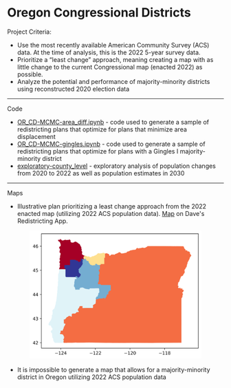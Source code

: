 # Oregon Congressional Districts

Project Criteria:
- Use the most recently available American Community Survey (ACS) data. At the time of analysis, this is the 2022 5-year survey data.
- Prioritize a “least change” approach, meaning creating a map with as little change to the current Congressional map (enacted 2022) as possible.
- Analyze the potential and performance of majority-minority districts using reconstructed 2020 election data

************

Code

- [OR_CD-MCMC-area_diff.ipynb](https://github.com/kkakey/rrep/blob/main/Mapping/oregon_congressional/OR_CD-MCMC-area_diff.ipynb) - code used to generate a sample of redistricting plans that optimize for plans that minimize area displacement
- [OR_CD-MCMC-gingles.ipynb](https://github.com/kkakey/rrep/blob/main/Mapping/oregon_congressional/OR_CD-MCMC-gingles.ipynb) - code used to generate a sample of redistricting plans that optimize for plans with a Gingles I majority-minority district
- [exploratory-county_level](https://github.com/kkakey/rrep/blob/main/Mapping/oregon_congressional/exploratory-county_level.ipynb) - exploratory analysis of population changes from 2020 to 2022 as well as population estimates in 2030

************

Maps

- Illustrative plan prioritizing a least change approach from the 2022 enacted map (utilizing 2022 ACS population data). [Map](https://davesredistricting.org/join/32da3ab4-add4-4703-a7b2-0d97465fcfb4) on Dave's Redistricting App.
<p align="center">
<img src="https://raw.githubusercontent.com/kkakey/rrep/refs/heads/main/Mapping/oregon_congressional/output_area_diff/plan1-11252.png" width="400" >
</p>

- It is impossible to generate a map that allows for a majority-minority district in Oregon utilizing 2022 ACS population data
